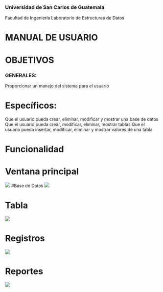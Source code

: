 ### Universidad de San Carlos de Guatemala
Facultad de Ingeniería
Laboratorio de Estructuras de Datos

# MANUAL DE USUARIO


# OBJETIVOS
### GENERALES:
  Proporcionar un manejo del sistema para el usuario
# Específicos:
 Que el usuario pueda crear, eliminar, modificar y mostrar una base de datos
 Que el usuario pueda crear, modificar, eliminar, mostrar tablas
 Que el usuario pueda insertar, modificar, eliminar y mostrar valores de una tabla





# Funcionalidad

# Ventana principal
![](https://raw.githubusercontent.com/27Pablooliva27/tytus/main/storage/team07/Imagenes/imagen5.png)
#Base de Datos
![](https://raw.githubusercontent.com/27Pablooliva27/tytus/main/storage/team07/Imagenes/imagen1.png)
# Tabla
![](https://raw.githubusercontent.com/27Pablooliva27/tytus/main/storage/team07/Imagenes/imagen2.png)
# Registros
![](https://raw.githubusercontent.com/27Pablooliva27/tytus/main/storage/team07/Imagenes/imagen3.png)
# Reportes
![](https://raw.githubusercontent.com/27Pablooliva27/tytus/main/storage/team07/Imagenes/imagen4.png)

